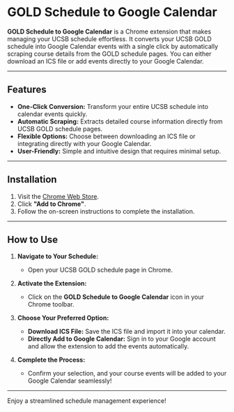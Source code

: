 # GOLD Schedule to Google Calendar

**GOLD Schedule to Google Calendar** is a Chrome extension that makes managing your UCSB schedule effortless. It converts your UCSB GOLD schedule into Google Calendar events with a single click by automatically scraping course details from the GOLD schedule pages. You can either download an ICS file or add events directly to your Google Calendar.

---

## Features

- **One-Click Conversion:** Transform your entire UCSB schedule into calendar events quickly.
- **Automatic Scraping:** Extracts detailed course information directly from UCSB GOLD schedule pages.
- **Flexible Options:** Choose between downloading an ICS file or integrating directly with your Google Calendar.
- **User-Friendly:** Simple and intuitive design that requires minimal setup.

---

## Installation

1. Visit the [Chrome Web Store](https://chromewebstore.google.com/detail/gold-schedule-to-calendar/mjgbhkkflejjhppaakjcnmagbongiedf?hl=en-GB&utm_source=ext_sidebar).
2. Click **"Add to Chrome"**.
3. Follow the on-screen instructions to complete the installation.

---

## How to Use

1. **Navigate to Your Schedule:**
   - Open your UCSB GOLD schedule page in Chrome.

2. **Activate the Extension:**
   - Click on the **GOLD Schedule to Google Calendar** icon in your Chrome toolbar.

3. **Choose Your Preferred Option:**
   - **Download ICS File:** Save the ICS file and import it into your calendar.
   - **Directly Add to Google Calendar:** Sign in to your Google account and allow the extension to add the events automatically.

4. **Complete the Process:**
   - Confirm your selection, and your course events will be added to your Google Calendar seamlessly!

---

Enjoy a streamlined schedule management experience!
